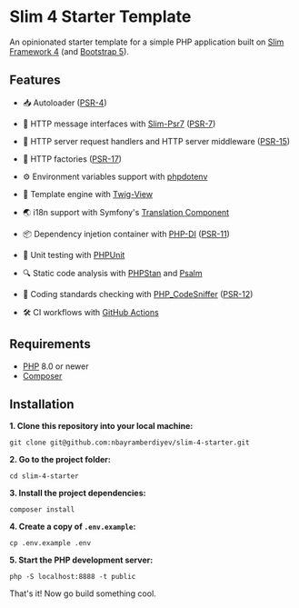# Slim 4 Starter Template

An opinionated starter template for a simple PHP application built on [Slim Framework 4](https://www.slimframework.com) (and [Bootstrap 5](https://getbootstrap.com)).

## Features

- 📥 Autoloader ([PSR-4](https://github.com/php-fig/fig-standards/blob/master/accepted/PSR-4-autoloader.md))

- 📨 HTTP message interfaces with [Slim-Psr7](https://github.com/slimphp/Slim-Psr7) ([PSR-7](https://github.com/php-fig/fig-standards/blob/master/accepted/PSR-7-http-message.md))

- 🎯 HTTP server request handlers and HTTP server middleware ([PSR-15](https://github.com/php-fig/fig-standards/blob/master/accepted/PSR-15-request-handlers.md))

- 🔌 HTTP factories ([PSR-17](https://github.com/php-fig/fig-standards/blob/master/accepted/PSR-17-http-factory.md))

- ⚙️ Environment variables support with [phpdotenv](https://github.com/vlucas/phpdotenv)

- 🌾 Template engine with [Twig-View](https://github.com/slimphp/Twig-View)

- 🌏 i18n support with Symfony's [Translation Component](https://github.com/symfony/translation)

- 📦 Dependency injetion container with [PHP-DI](https://github.com/php-di/php-di) ([PSR-11](https://github.com/php-fig/fig-standards/blob/master/accepted/PSR-11-container.md))

- 🧪 Unit testing with [PHPUnit](https://github.com/sebastianbergmann/phpunit)

- 🔍 Static code analysis with [PHPStan](https://github.com/phpstan/phpstan) and [Psalm](https://github.com/vimeo/psalm)

- 🔭 Coding standards checking with [PHP_CodeSniffer](https://github.com/squizlabs/PHP_CodeSniffer) ([PSR-12](https://github.com/php-fig/fig-standards/blob/master/accepted/PSR-12-extended-coding-style-guide.md))

- 🛠 CI workflows with [GitHub Actions](https://docs.github.com/en/actions)

## Requirements

* [PHP](https://www.php.net) 8.0 or newer
* [Composer](https://getcomposer.org)

## Installation

**1. Clone this repository into your local machine:**

```shell
git clone git@github.com:nbayramberdiyev/slim-4-starter.git
```

**2. Go to the project folder:**

```shell
cd slim-4-starter
```

**3. Install the project dependencies:**

```shell
composer install
```

**4. Create a copy of `.env.example`:**

```shell
cp .env.example .env
```

**5. Start the PHP development server:**

```shell
php -S localhost:8888 -t public
```

That's it! Now go build something cool.
